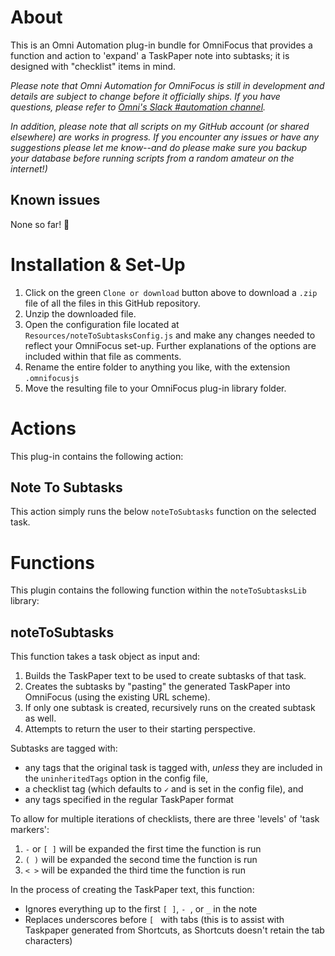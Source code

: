 # About

This is an Omni Automation plug-in bundle for OmniFocus that provides a function and action to 'expand' a TaskPaper note into subtasks; it is designed with "checklist" items in mind.

_Please note that Omni Automation for OmniFocus is still in development and details are subject to change before it officially ships. If you have questions, please refer to [Omni's Slack #automation channel](https://www.omnigroup.com/slack/)._

_In addition, please note that all scripts on my GitHub account (or shared elsewhere) are works in progress. If you encounter any issues or have any suggestions please let me know--and do please make sure you backup your database before running scripts from a random amateur on the internet!)_

## Known issues 

None so far! 🤞

# Installation & Set-Up

1. Click on the green `Clone or download` button above to download a `.zip` file of all the files in this GitHub repository.
2. Unzip the downloaded file.
3. Open the configuration file located at `Resources/noteToSubtasksConfig.js` and make any changes needed to reflect your OmniFocus set-up. Further explanations of the options are included within that file as comments.
4. Rename the entire folder to anything you like, with the extension `.omnifocusjs`
5. Move the resulting file to your OmniFocus plug-in library folder.

# Actions

This plug-in contains the following action:

## Note To Subtasks

This action simply runs the below `noteToSubtasks` function on the selected task.

# Functions

This plugin contains the following function within the `noteToSubtasksLib` library:

## noteToSubtasks

This function takes a task object as input and:
1. Builds the TaskPaper text to be used to create subtasks of that task.
2. Creates the subtasks by "pasting" the generated TaskPaper into OmniFocus (using the existing URL scheme).
3. If only one subtask is created, recursively runs on the created subtask as well.
4. Attempts to return the user to their starting perspective.

Subtasks are tagged with:
* any tags that the original task is tagged with, _unless_ they are included in the `uninheritedTags` option in the config file,
* a checklist tag (which defaults to `✓` and is set in the config file), and
* any tags specified in the regular TaskPaper format

To allow for multiple iterations of checklists, there are three 'levels' of 'task markers':
1. ` - ` or `[ ]` will be expanded the first time the function is run
2. `( )` will be expanded the second time the function is run
3. `< >` will be expanded the third time the function is run

In the process of creating the TaskPaper text, this function:
* Ignores everything up to the first `[ ]`, `- `, or `_` in the note
* Replaces underscores before `[ ` with tabs (this is to assist with Taskpaper generated from Shortcuts, as Shortcuts doesn't retain the tab characters)